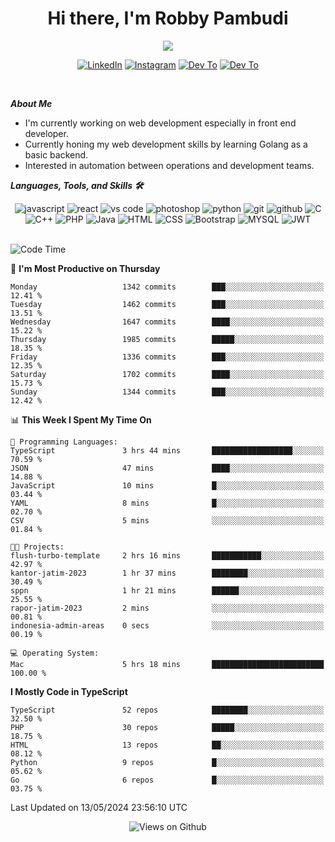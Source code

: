 <div align="center">
   <h1>Hi there, I'm Robby Pambudi </h1>

<img src="https://pronoun.cyou/x/y?subject=He&object=Him&height=20"> 
</div>

<p align='center'>
   <a href="https://www.linkedin.com/in/robbypambudi" target="_blank"><img src="https://img.shields.io/badge/LinkedIn-0077B5?style=for-the-badge&logo=linkedin&logoColor=white" alt="LinkedIn"></a>
   <a href="https://www.instagram.com/robbypambudi" target="_blank"><img src="https://img.shields.io/badge/Instagram-E4405F?style=for-the-badge&logo=instagram&logoColor=white" alt="Instagram"></a>
   <a href="https://dev.to/robbypambudi" target="_blank"><img src="https://img.shields.io/badge/dev.to-0A0A0A?style=for-the-badge&logo=dev.to&logoColor=white" alt="Dev To"></a>
   <a href="https://www.facebook.com/robbyulungpambudi" target="_blank"><img src="https://img.shields.io/badge/Facebook-1877F2?style=for-the-badge&logo=facebook&logoColor=white" alt="Dev To"></a>

</p> <p>
<br>
   
***About Me***
   
- I'm currently working on web development especially in front end developer.
- Currently honing my web development skills by learning Golang as a basic backend.
- Interested in automation between operations and development teams.
 
   
***Languages, Tools, and Skills 🛠***

   <div align="center">
   <img src="https://img.shields.io/badge/JavaScript-F7DF1E?style=for-the-badge&logo=javascript&logoColor=black" alt="javascript" />
      <img src="https://img.shields.io/badge/React-61DAFB?style=for-the-badge&logo=react&logoColor=black" alt="react" />
      <img src="https://img.shields.io/badge/vs%20code-007ACC?style=for-the-badge&logo=visual%20studio%20code&logoColor=white" alt="vs code" />
      <img src="https://img.shields.io/badge/adobe%20photoshop-31A8FF?style=for-the-badge&logo=adobe%20photoshop&logoColor=white" alt="photoshop" />
      <img src="https://img.shields.io/badge/python-3776AB?style=for-the-badge&logo=python&logoColor=white" alt="python" />
      <img src="https://img.shields.io/badge/Git-F05032?style=for-the-badge&logo=git&logoColor=white" alt="git" />
      <img src="https://img.shields.io/badge/GitHub-100000?style=for-the-badge&logo=github&logoColor=white" alt="github" />
      <img src="https://img.shields.io/badge/c-%2300599C.svg?style=for-the-badge&logo=c&logoColor=white" alt="C" />
      <img src="https://img.shields.io/badge/c++-%2300599C.svg?style=for-the-badge&logo=c%2B%2B&logoColor=white" alt="C++" />   
      <img src="https://img.shields.io/badge/PHP-777BB4?style=for-the-badge&logo=php&logoColor=white" alt="PHP" />
      <img src="https://img.shields.io/badge/Java-ED8B00?style=for-the-badge&logo=java&logoColor=white" alt="Java"/>
      <img src="https://img.shields.io/badge/HTML5-E34F26?style=for-the-badge&logo=html5&logoColor=white" alt="HTML" />
      <img src="https://img.shields.io/badge/CSS-239120?&style=for-the-badge&logo=css3&logoColor=white" alt ="CSS" />
      <img src="https://img.shields.io/badge/Bootstrap-563D7C?style=for-the-badge&logo=bootstrap&logoColor=white" alt="Bootstrap" />
      <img src="https://img.shields.io/badge/MySQL-00000F?style=for-the-badge&logo=mysql&logoColor=white" alt="MYSQL" />
      <img src="https://img.shields.io/badge/json%20web%20tokens-323330?style=for-the-badge&logo=json-web-tokens&logoColor=pink" alt="JWT" />
      
   </div><br>
   
<!--START_SECTION:waka-->
![Code Time](http://img.shields.io/badge/Code%20Time-1%2C266%20hrs%2050%20mins-blue)

📅 **I'm Most Productive on Thursday** 

```text
Monday                   1342 commits        ███░░░░░░░░░░░░░░░░░░░░░░   12.41 % 
Tuesday                  1462 commits        ███░░░░░░░░░░░░░░░░░░░░░░   13.51 % 
Wednesday                1647 commits        ████░░░░░░░░░░░░░░░░░░░░░   15.22 % 
Thursday                 1985 commits        █████░░░░░░░░░░░░░░░░░░░░   18.35 % 
Friday                   1336 commits        ███░░░░░░░░░░░░░░░░░░░░░░   12.35 % 
Saturday                 1702 commits        ████░░░░░░░░░░░░░░░░░░░░░   15.73 % 
Sunday                   1344 commits        ███░░░░░░░░░░░░░░░░░░░░░░   12.42 % 
```


📊 **This Week I Spent My Time On** 

```text
💬 Programming Languages: 
TypeScript               3 hrs 44 mins       ██████████████████░░░░░░░   70.59 % 
JSON                     47 mins             ████░░░░░░░░░░░░░░░░░░░░░   14.88 % 
JavaScript               10 mins             █░░░░░░░░░░░░░░░░░░░░░░░░   03.44 % 
YAML                     8 mins              █░░░░░░░░░░░░░░░░░░░░░░░░   02.70 % 
CSV                      5 mins              ░░░░░░░░░░░░░░░░░░░░░░░░░   01.84 % 

🐱‍💻 Projects: 
flush-turbo-template     2 hrs 16 mins       ███████████░░░░░░░░░░░░░░   42.97 % 
kantor-jatim-2023        1 hr 37 mins        ████████░░░░░░░░░░░░░░░░░   30.49 % 
sppn                     1 hr 21 mins        ██████░░░░░░░░░░░░░░░░░░░   25.55 % 
rapor-jatim-2023         2 mins              ░░░░░░░░░░░░░░░░░░░░░░░░░   00.81 % 
indonesia-admin-areas    0 secs              ░░░░░░░░░░░░░░░░░░░░░░░░░   00.19 % 

💻 Operating System: 
Mac                      5 hrs 18 mins       █████████████████████████   100.00 % 
```

**I Mostly Code in TypeScript** 

```text
TypeScript               52 repos            ████████░░░░░░░░░░░░░░░░░   32.50 % 
PHP                      30 repos            █████░░░░░░░░░░░░░░░░░░░░   18.75 % 
HTML                     13 repos            ██░░░░░░░░░░░░░░░░░░░░░░░   08.12 % 
Python                   9 repos             █░░░░░░░░░░░░░░░░░░░░░░░░   05.62 % 
Go                       6 repos             █░░░░░░░░░░░░░░░░░░░░░░░░   03.75 % 
```




 Last Updated on 13/05/2024 23:56:10 UTC
<!--END_SECTION:waka-->

<div align="center">
<img src="https://komarev.com/ghpvc/?username=robbypambudi&color=green" alt="Views on Github" />
</div>

